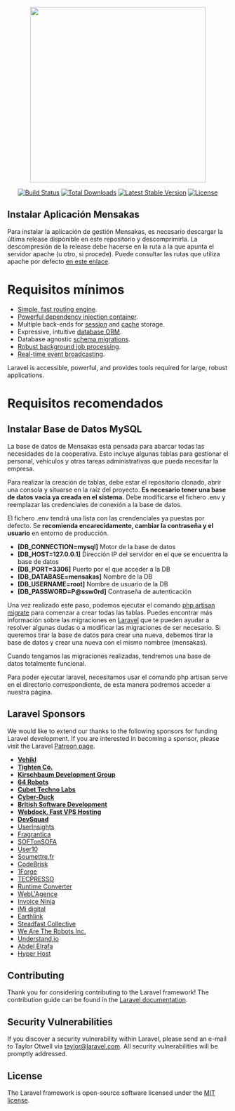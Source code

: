 <p align="center"><img src="https://res.cloudinary.com/dtfbvvkyp/image/upload/v1566331377/laravel-logolockup-cmyk-red.svg" width="400"></p>

<p align="center">
<a href="https://travis-ci.org/laravel/framework"><img src="https://travis-ci.org/laravel/framework.svg" alt="Build Status"></a>
<a href="https://packagist.org/packages/laravel/framework"><img src="https://poser.pugx.org/laravel/framework/d/total.svg" alt="Total Downloads"></a>
<a href="https://packagist.org/packages/laravel/framework"><img src="https://poser.pugx.org/laravel/framework/v/stable.svg" alt="Latest Stable Version"></a>
<a href="https://packagist.org/packages/laravel/framework"><img src="https://poser.pugx.org/laravel/framework/license.svg" alt="License"></a>
</p>

## Instalar Aplicación Mensakas

Para instalar la aplicación de gestión Mensakas, es necesario descargar la última release disponible en este repositorio y descomprimirla. La descompresión de la release debe hacerse en la ruta a la que apunta el servidor apache (u otro, si procede). Puede consultar las rutas que utiliza apache por defecto [en este enlace](https://httpd.apache.org/docs/2.4/urlmapping.html).

# Requisitos mínimos

- [Simple, fast routing engine](https://laravel.com/docs/routing).
- [Powerful dependency injection container](https://laravel.com/docs/container).
- Multiple back-ends for [session](https://laravel.com/docs/session) and [cache](https://laravel.com/docs/cache) storage.
- Expressive, intuitive [database ORM](https://laravel.com/docs/eloquent).
- Database agnostic [schema migrations](https://laravel.com/docs/migrations).
- [Robust background job processing](https://laravel.com/docs/queues).
- [Real-time event broadcasting](https://laravel.com/docs/broadcasting).

Laravel is accessible, powerful, and provides tools required for large, robust applications.

# Requisitos recomendados

## Instalar Base de Datos MySQL

La base de datos de Mensakas está pensada para abarcar todas las necesidades de la cooperativa. Esto incluye algunas tablas para gestionar el personal, vehículos y otras tareas administrativas que pueda necesitar la empresa.

Para realizar la creación de tablas, debe estar el repositorio clonado, abrir una consola y situarse en la raíz del proyecto. **Es necesario tener una base de datos vacía ya creada en el sistema.** Debe modificarse el fichero .env y reemplazar las credenciales de conexión a la base de datos.

El fichero .env tendrá una lista con las crendenciales ya puestas por defecto. Se **recomienda encarecidamente, cambiar la contraseña y el usuario** en entorno de producción.
- **[DB_CONNECTION=mysql]**  Motor de la base de datos
- **[DB_HOST=127.0.0.1]**    Dirección IP del servidor en el que se encuentra la base de datos
- **[DB_PORT=3306]**         Puerto por el que acceder a la DB
- **[DB_DATABASE=mensakas]** Nombre de la DB
- **[DB_USERNAME=root]**     Nombre de usuario de la DB
- **[DB_PASSWORD=P@ssw0rd]** Contraseña de autenticación

Una vez realizado este paso, podemos ejecutar el comando [php artisan migrate](https://laravel.com/docs/5.8/migrations#running-migrations) para comenzar a crear todas las tablas. Puedes encontrar más información sobre las migraciones en [Laravel](https://laravel.com/docs/5.8/migrations) que te pueden ayudar a resolver algunas dudas o a modificar las migraciones de ser necesario. Si queremos tirar la base de datos para crear una nueva, debemos tirar la base de datos y crear una nueva con el mismo nombree (mensakas).

Cuando tengamos las migraciones realizadas, tendremos una base de datos totalmente funcional.

Para poder ejecutar laravel, necesitamos usar el comando php artisan serve en el directorio correspondiente, de esta manera podremos acceder a nuestra página.

## Laravel Sponsors

We would like to extend our thanks to the following sponsors for funding Laravel development. If you are interested in becoming a sponsor, please visit the Laravel [Patreon page](https://patreon.com/taylorotwell).

- **[Vehikl](https://vehikl.com/)**
- **[Tighten Co.](https://tighten.co)**
- **[Kirschbaum Development Group](https://kirschbaumdevelopment.com)**
- **[64 Robots](https://64robots.com)**
- **[Cubet Techno Labs](https://cubettech.com)**
- **[Cyber-Duck](https://cyber-duck.co.uk)**
- **[British Software Development](https://www.britishsoftware.co)**
- **[Webdock, Fast VPS Hosting](https://www.webdock.io/en)**
- **[DevSquad](https://devsquad.com)**
- [UserInsights](https://userinsights.com)
- [Fragrantica](https://www.fragrantica.com)
- [SOFTonSOFA](https://softonsofa.com/)
- [User10](https://user10.com)
- [Soumettre.fr](https://soumettre.fr/)
- [CodeBrisk](https://codebrisk.com)
- [1Forge](https://1forge.com)
- [TECPRESSO](https://tecpresso.co.jp/)
- [Runtime Converter](http://runtimeconverter.com/)
- [WebL'Agence](https://weblagence.com/)
- [Invoice Ninja](https://www.invoiceninja.com)
- [iMi digital](https://www.imi-digital.de/)
- [Earthlink](https://www.earthlink.ro/)
- [Steadfast Collective](https://steadfastcollective.com/)
- [We Are The Robots Inc.](https://watr.mx/)
- [Understand.io](https://www.understand.io/)
- [Abdel Elrafa](https://abdelelrafa.com)
- [Hyper Host](https://hyper.host)

## Contributing

Thank you for considering contributing to the Laravel framework! The contribution guide can be found in the [Laravel documentation](https://laravel.com/docs/contributions).

## Security Vulnerabilities

If you discover a security vulnerability within Laravel, please send an e-mail to Taylor Otwell via [taylor@laravel.com](mailto:taylor@laravel.com). All security vulnerabilities will be promptly addressed.

## License

The Laravel framework is open-source software licensed under the [MIT license](https://opensource.org/licenses/MIT).
